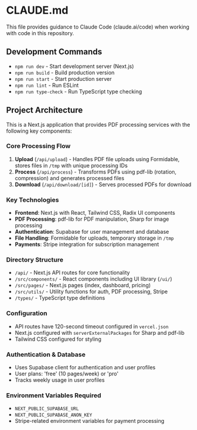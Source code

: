 # CLAUDE.md

This file provides guidance to Claude Code (claude.ai/code) when working with code in this repository.

## Development Commands

- `npm run dev` - Start development server (Next.js)
- `npm run build` - Build production version
- `npm run start` - Start production server
- `npm run lint` - Run ESLint
- `npm run type-check` - Run TypeScript type checking

## Project Architecture

This is a Next.js application that provides PDF processing services with the following key components:

### Core Processing Flow
1. **Upload** (`/api/upload`) - Handles PDF file uploads using Formidable, stores files in `/tmp` with unique processing IDs
2. **Process** (`/api/process`) - Transforms PDFs using pdf-lib (rotation, compression) and generates processed files
3. **Download** (`/api/download/[id]`) - Serves processed PDFs for download

### Key Technologies
- **Frontend**: Next.js with React, Tailwind CSS, Radix UI components
- **PDF Processing**: pdf-lib for PDF manipulation, Sharp for image processing
- **Authentication**: Supabase for user management and database
- **File Handling**: Formidable for uploads, temporary storage in `/tmp`
- **Payments**: Stripe integration for subscription management

### Directory Structure
- `/api/` - Next.js API routes for core functionality
- `/src/components/` - React components including UI library (`/ui/`)
- `/src/pages/` - Next.js pages (index, dashboard, pricing)
- `/src/utils/` - Utility functions for auth, PDF processing, Stripe
- `/types/` - TypeScript type definitions

### Configuration
- API routes have 120-second timeout configured in `vercel.json`
- Next.js configured with `serverExternalPackages` for Sharp and pdf-lib
- Tailwind CSS configured for styling

### Authentication & Database
- Uses Supabase client for authentication and user profiles
- User plans: 'free' (10 pages/week) or 'pro'
- Tracks weekly usage in user profiles

### Environment Variables Required
- `NEXT_PUBLIC_SUPABASE_URL`
- `NEXT_PUBLIC_SUPABASE_ANON_KEY`
- Stripe-related environment variables for payment processing